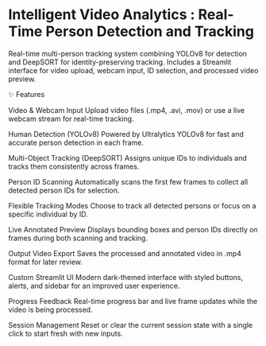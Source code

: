 # Intelligent Video Analytics : Real-Time Person Detection and Tracking
Real-time multi-person tracking system combining YOLOv8 for detection and DeepSORT for identity-preserving tracking. Includes a Streamlit interface for video upload, webcam input, ID selection, and processed video preview.

✨ Features

Video & Webcam Input
Upload video files (.mp4, .avi, .mov) or use a live webcam stream for real-time tracking.

Human Detection (YOLOv8)
Powered by Ultralytics YOLOv8 for fast and accurate person detection in each frame.

Multi-Object Tracking (DeepSORT)
Assigns unique IDs to individuals and tracks them consistently across frames.

Person ID Scanning
Automatically scans the first few frames to collect all detected person IDs for selection.

Flexible Tracking Modes
Choose to track all detected persons or focus on a specific individual by ID.

Live Annotated Preview
Displays bounding boxes and person IDs directly on frames during both scanning and tracking.

Output Video Export
Saves the processed and annotated video in .mp4 format for later review.

Custom Streamlit UI
Modern dark-themed interface with styled buttons, alerts, and sidebar for an improved user experience.

Progress Feedback
Real-time progress bar and live frame updates while the video is being processed.

Session Management
Reset or clear the current session state with a single click to start fresh with new inputs.
